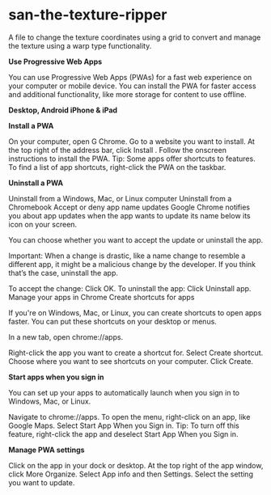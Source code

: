 # <b> san-the-texture-ripper </b>

A file to change the texture coordinates using a grid to convert and manage the texture using a warp type functionality.

<B> Use Progressive Web Apps </B>

You can use Progressive Web Apps (PWAs) for a fast web experience on your computer or mobile device. You can install the PWA for faster access and additional functionality, like more storage for content to use offline.

<b> Desktop, Android iPhone & iPad </b>

<b> Install a PWA </b>

On your computer, open G Chrome.
Go to a website you want to install.
At the top right of the address bar, click Install .
Follow the onscreen instructions to install the PWA.
Tip: Some apps offer shortcuts to features. To find a list of app shortcuts, right-click the PWA on the taskbar.

<b> Uninstall a PWA </b>

Uninstall from a Windows, Mac, or Linux computer
Uninstall from a Chromebook
Accept or deny app name updates
Google Chrome notifies you about app updates when the app wants to update its name below its icon on your screen.

You can choose whether you want to accept the update or uninstall the app.

Important: When a change is drastic, like a name change to resemble a different app, it might be a malicious change by the developer. If you think that’s the case, uninstall the app.

To accept the change: 
Click OK.
To uninstall the app: 
Click Uninstall app.
Manage your apps in Chrome
Create shortcuts for apps

If you're on Windows, Mac, or Linux, you can create shortcuts to open apps faster. You can put these shortcuts on your desktop or menus.

In a new tab, open chrome://apps.

Right-click the app you want to create a shortcut for.
Select Create shortcut.
Choose where you want to see shortcuts on your computer.
Click Create.

<b> Start apps when you sign in </b>

You can set up your apps to automatically launch when you sign in to Windows, Mac, or Linux.

Navigate to chrome://apps.
To open the menu, right-click on an app, like Google Maps. 
Select Start App When you Sign in.
Tip: To turn off this feature, right-click the app and deselect Start App When you Sign in.


<b> Manage PWA settings </b>

Click on the app in your dock or desktop.
At the top right of the app window, click More Organize.
Select App info and then Settings.
Select the setting you want to update.



